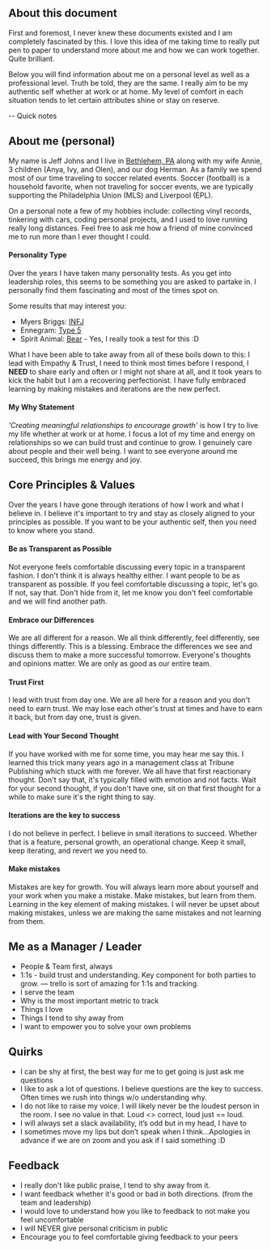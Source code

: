 ## About this document
First and foremost, I never knew these documents existed and I am completely fascinated by this. I love this idea of me taking time to really put pen to paper to understand more about me and how we can work together. Quite brilliant.

Below you will find information about me on a personal level as well as a professional level. Truth be told, they are the same. I really aim to be my authentic self whether at work or at home. My level of comfort in each situation tends to let certain attributes shine or stay on reserve.

-- Quick notes

## About me (personal)
My name is Jeff Johns and I live in [Bethlehem, PA](https://www.google.com/maps/place/Bethlehem,+PA/@40.6253013,-75.4010458,13z/data=!3m1!4b1!4m5!3m4!1s0x89c43e4acc94c115:0x4ec59c491c91b283!8m2!3d40.6259316!4d-75.3704579) along with my wife Annie, 3 children (Anya, Ivy, and Olen), and our dog Herman. As a family we spend most of our time traveling to soccer related events. Soccer (football) is a household favorite, when not traveling for soccer events, we are typically supporting the Philadelphia Union (MLS) and Liverpool (EPL).

On a personal note a few of my hobbies include: collecting vinyl records, tinkering with cars, coding personal projects, and I used to love running really long distances. Feel free to ask me how a friend of mine convinced me to run more than I ever thought I could.

#### Personality Type
Over the years I have taken many personality tests. As you get into leadership roles, this seems to be something you are asked to partake in. I personally find them fascinating and most of the times spot on.

Some results that may interest you:
- Myers Briggs: [INFJ](https://www.mbtitest.com/infj)
- Ennegram: [Type 5](https://www.truity.com/enneagram/personality-type-5-investigator)
- Spirit Animal: [Bear](https://trustedpsychicmediums.com/spirit-animals/bear-spirit-animal/) - Yes, I really took a test for this :D

What I have been able to take away from all of these boils down to this: I lead with Empathy & Trust, I need to think most times before I respond, I **NEED** to share early and often or I might not share at all, and it took years to kick the habit but I am a recovering perfectionist. I have fully embraced learning by making mistakes and iterations are the new perfect.

#### My Why Statement
*'Creating meaningful relationships to encourage growth'* is how I try to live my life whether at work or at home. I focus a lot of my time and energy on relationships so we can build trust and continue to grow. I genuinely care about people and their well being. I want to see everyone around me succeed, this brings me energy and joy.

## Core Principles & Values
Over the years I have gone through iterations of how I work and what I believe in. I believe it's important to try and stay as closely aligned to your principles as possible. If you want to be your authentic self, then you need to know where you stand.

#### Be as Transparent as Possible
Not everyone feels comfortable discussing every topic in a transparent fashion. I don't think it is always healthy either. I want people to be as transparent as possible. If you feel comfortable discussing a topic, let's go. If not, say that. Don't hide from it, let me know you don't feel comfortable and we will find another path.

#### Embrace our Differences
We are all different for a reason. We all think differently, feel differently, see things differently. This is a blessing. Embrace the differences we see and discuss them to make a more successful tomorrow. Everyone's thoughts and opinions matter. We are only as good as our entire team.

#### Trust First
I lead with trust from day one. We are all here for a reason and you don't need to earn trust. We may lose each other's trust at times and have to earn it back, but from day one, trust is given.

#### Lead with Your Second Thought
If you have worked with me for some time, you may hear me say this. I learned this trick many years ago in a management class at Tribune Publishing which stuck with me forever. We all have that first reactionary thought. Don't say that, it's typically filled with emotion and not facts. Wait for your second thought, if you don't have one, sit on that first thought for a while to make sure it's the right thing to say.

#### Iterations are the key to success
I do not believe in perfect. I believe in small iterations to succeed. Whether that is a feature, personal growth, an operational change. Keep it small, keep iterating, and revert we you need to.

#### Make mistakes
Mistakes are key for growth. You will always learn more about yourself and your work when you make a mistake. Make mistakes, but learn from them. Learning in the key element of making mistakes. I will never be upset about making mistakes, unless we are making the same mistakes and not learning from them.


## Me as a Manager / Leader
- People & Team first, always
- 1:1s - build trust and understanding. Key component for both parties to grow. — trello is sort of amazing for 1:1s and tracking.
- I serve the team
- Why is the most important metric to track
- Things I love
- Things I tend to shy away from
- I want to empower you to solve your own problems

## Quirks
- I can be shy at first, the best way for me to get going is just ask me questions
- I like to ask a lot of questions. I believe questions are the key to success. Often times we rush into things w/o understanding why.
- I do not like to raise my voice. I will likely never be the loudest person in the room. I see no value in that. Loud <> correct, loud just == loud.
- I will always set a slack availability, it’s odd but in my head, I have to
- I sometimes move my lips but don’t speak when I think…Apologies in advance if we are on zoom and you ask if I said something :D

## Feedback
- I really don't like public praise, I tend to shy away from it.
- I want feedback whether it's good or bad in both directions. (from the team and leadership)
- I would love to understand how you like to feedback to not make you feel uncomfortable
- I will NEVER give personal criticism in public
- Encourage you to feel comfortable giving feedback to your peers
